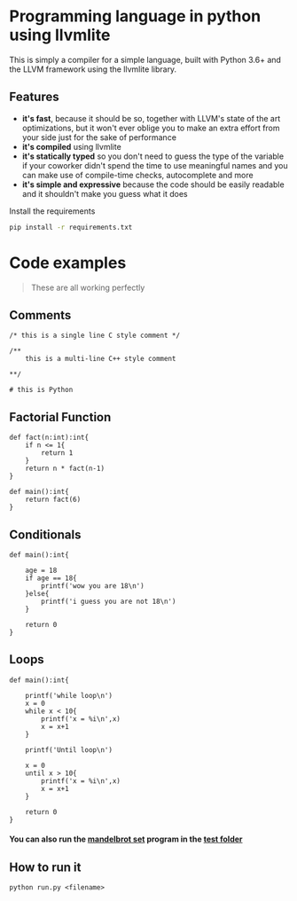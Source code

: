 # Programming language in python using llvmlite


 This is simply a compiler for a simple language, built with Python 3.6+ and the LLVM framework using the llvmlite library.
 
 ## Features
- **it's fast**, because it should be so, together with LLVM's state of the art optimizations, but it won't ever oblige you to make an extra effort from your side just for the sake of performance
- **it's compiled** using llvmlite
- **it's statically typed** so you don't need to guess the type of the variable if your coworker didn't spend the time to use meaningful names and you can make use of compile-time checks, autocomplete and more
- **it's simple and expressive** because the code should be easily readable and it shouldn't make you guess what it does

Install the requirements
```bash
pip install -r requirements.txt
```

# Code examples

> These are all working perfectly

## Comments

```
/* this is a single line C style comment */

/** 
    this is a multi-line C++ style comment

**/

# this is Python
```

## Factorial Function

```
def fact(n:int):int{
    if n <= 1{
        return 1
    }
    return n * fact(n-1)
}

def main():int{
    return fact(6)
}
```

## Conditionals

```
def main():int{

    age = 18
    if age == 18{
        printf('wow you are 18\n')
    }else{
        printf('i guess you are not 18\n')
    }

    return 0
}
```

## Loops

```
def main():int{

    printf('while loop\n')
    x = 0
    while x < 10{
        printf('x = %i\n',x)
        x = x+1
    }

    printf('Until loop\n')

    x = 0
    until x > 10{
        printf('x = %i\n',x)
        x = x+1
    }

    return 0
}
```
#### You can also run the [mandelbrot set](https://github.com/keosariel/Programming-language-in-python-using-llvmlite/blob/main/test/mandelbrot_set.test) program in the [test folder](https://github.com/keosariel/Programming-language-in-python-using-llvmlite/tree/main/test)

## How to run it

```
python run.py <filename>
```
